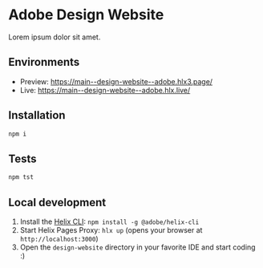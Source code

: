 # Adobe Design Website
Lorem ipsum dolor sit amet.

## Environments
- Preview: https://main--design-website--adobe.hlx3.page/
- Live: https://main--design-website--adobe.hlx.live/

## Installation

```sh
npm i
```

## Tests

```sh
npm tst
```

## Local development

1. Install the [Helix CLI](https://github.com/adobe/helix-cli): `npm install -g @adobe/helix-cli`
1. Start Helix Pages Proxy: `hlx up` (opens your browser at `http://localhost:3000`)
1. Open the `design-website` directory in your favorite IDE and start coding :)
